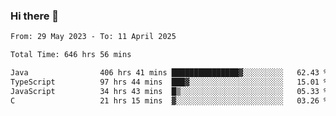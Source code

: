 ### Hi there 👋

<!--START_SECTION:waka-->

```txt
From: 29 May 2023 - To: 11 April 2025

Total Time: 646 hrs 56 mins

Java                406 hrs 41 mins ███████████████▓░░░░░░░░░   62.43 %
TypeScript          97 hrs 44 mins  ███▓░░░░░░░░░░░░░░░░░░░░░   15.01 %
JavaScript          34 hrs 43 mins  █▒░░░░░░░░░░░░░░░░░░░░░░░   05.33 %
C                   21 hrs 15 mins  ▓░░░░░░░░░░░░░░░░░░░░░░░░   03.26 %
```

<!--END_SECTION:waka-->
<!--
**the-beef-calculator/the-beef-calculator** is a ✨ _special_ ✨ repository because its `README.md` (this file) appears on your GitHub profile.

Here are some ideas to get you started:

- 🔭 I’m currently working on ...
- 🌱 I’m currently learning ...
- 👯 I’m looking to collaborate on ...
- 🤔 I’m looking for help with ...
- 💬 Ask me about ...
- 📫 How to reach me: ...
- 😄 Pronouns: ...
- ⚡ Fun fact: ...
-->
